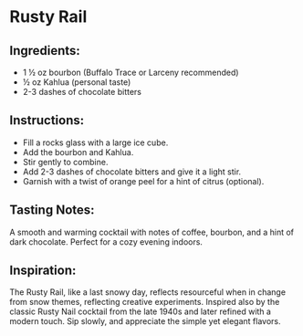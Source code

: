 # Rusty Rail

## Ingredients:
- 1 ½ oz bourbon (Buffalo Trace or Larceny recommended)
- ½ oz Kahlua (personal taste)
- 2-3 dashes of chocolate bitters

## Instructions:
- Fill a rocks glass with a large ice cube.
- Add the bourbon and Kahlua.
- Stir gently to combine.
- Add 2-3 dashes of chocolate bitters and give it a light stir.
- Garnish with a twist of orange peel for a hint of citrus (optional).

## Tasting Notes:
A smooth and warming cocktail with notes of coffee, bourbon, and a hint of dark chocolate. Perfect for a cozy evening indoors.

## Inspiration:
The Rusty Rail, like a last snowy day, reflects resourceful when in change from snow themes, reflecting creative experiments. Inspired also by the classic Rusty Nail cocktail from the late 1940s and later refined with a modern touch. Sip slowly, and appreciate the simple yet elegant flavors.
